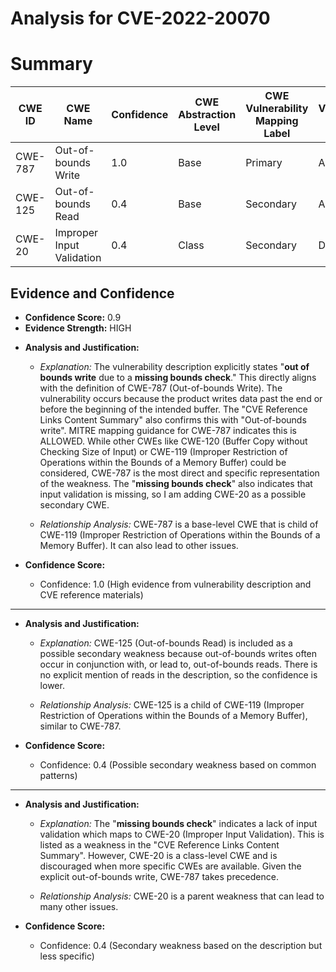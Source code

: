 # Analysis for CVE-2022-20070

# Summary
| CWE ID | CWE Name | Confidence | CWE Abstraction Level | CWE Vulnerability Mapping Label | CWE-Vulnerability Mapping Notes |
|---|---|---|---|---|---|
| CWE-787 | Out-of-bounds Write | 1.0 | Base | Primary | Allowed |
| CWE-125 | Out-of-bounds Read | 0.4 | Base | Secondary | Allowed |
| CWE-20 | Improper Input Validation | 0.4 | Class | Secondary | Discouraged |

## Evidence and Confidence

*   **Confidence Score:** 0.9
*   **Evidence Strength:** HIGH

- **Analysis and Justification:**
  - *Explanation:* The vulnerability description explicitly states "**out of bounds write** due to a **missing bounds check**." This directly aligns with the definition of CWE-787 (Out-of-bounds Write). The vulnerability occurs because the product writes data past the end or before the beginning of the intended buffer. The "CVE Reference Links Content Summary" also confirms this with "Out-of-bounds write". MITRE mapping guidance for CWE-787 indicates this is ALLOWED. While other CWEs like CWE-120 (Buffer Copy without Checking Size of Input) or CWE-119 (Improper Restriction of Operations within the Bounds of a Memory Buffer) could be considered, CWE-787 is the most direct and specific representation of the weakness.
  The "**missing bounds check**" also indicates that input validation is missing, so I am adding CWE-20 as a possible secondary CWE.

  - *Relationship Analysis:* CWE-787 is a base-level CWE that is child of CWE-119 (Improper Restriction of Operations within the Bounds of a Memory Buffer). It can also lead to other issues.

- **Confidence Score:**
  - Confidence: 1.0 (High evidence from vulnerability description and CVE reference materials)

---
- **Analysis and Justification:**
  - *Explanation:* CWE-125 (Out-of-bounds Read) is included as a possible secondary weakness because out-of-bounds writes often occur in conjunction with, or lead to, out-of-bounds reads. There is no explicit mention of reads in the description, so the confidence is lower.

  - *Relationship Analysis:* CWE-125 is a child of CWE-119 (Improper Restriction of Operations within the Bounds of a Memory Buffer), similar to CWE-787.

- **Confidence Score:**
  - Confidence: 0.4 (Possible secondary weakness based on common patterns)
---
- **Analysis and Justification:**
  - *Explanation:* The "**missing bounds check**" indicates a lack of input validation which maps to CWE-20 (Improper Input Validation). This is listed as a weakness in the "CVE Reference Links Content Summary". However, CWE-20 is a class-level CWE and is discouraged when more specific CWEs are available. Given the explicit out-of-bounds write, CWE-787 takes precedence.

  - *Relationship Analysis:* CWE-20 is a parent weakness that can lead to many other issues.

- **Confidence Score:**
  - Confidence: 0.4 (Secondary weakness based on the description but less specific)